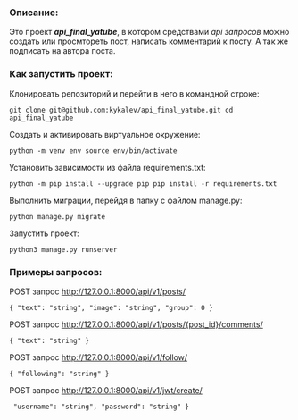 ### Описание:
Это проект ***api_final_yatube***, в котором средствами *api запросов* можно создать или просмтореть пост, написать комментарий к посту. А так же подписать на автора поста.
### Как запустить проект:

Клонировать репозиторий и перейти в него в командной строке:

`git clone git@github.com:kykalev/api_final_yatube.git cd api_final_yatube`

Cоздать и активировать виртуальное окружение:

`python -m venv env source env/bin/activate`

Установить зависимости из файла requirements.txt:

`python -m pip install --upgrade pip pip install -r requirements.txt`

Выполнить миграции, перейдя в папку с файлом manage.py:

`python manage.py migrate`

Запустить проект:

`python3 manage.py runserver`

### Примеры запросов:

POST запрос http://127.0.0.1:8000/api/v1/posts/

`{ "text": "string", "image": "string", "group": 0 }`

POST запрос http://127.0.0.1:8000/api/v1/posts/{post_id}/comments/

`{ "text": "string" }`

POST запрос http://127.0.0.1:8000/api/v1/follow/

`{ "following": "string" }`

POST запрос http://127.0.0.1:8000/api/v1/jwt/create/

` "username": "string", "password": "string" }`

